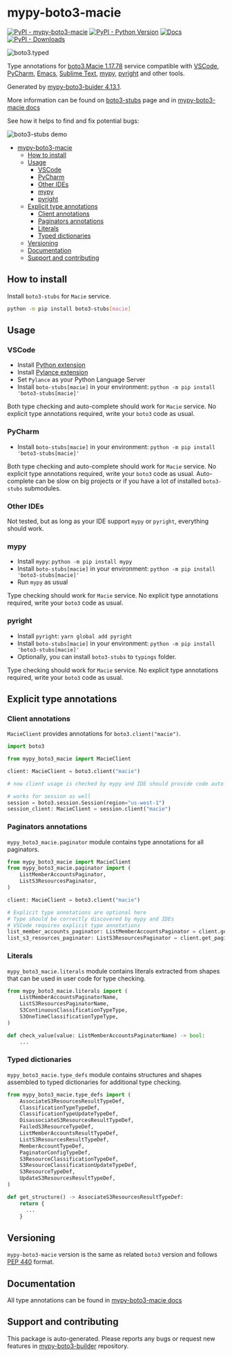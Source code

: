 # mypy-boto3-macie<a id="mypy-boto3-macie"></a>

[![PyPI - mypy-boto3-macie](https://img.shields.io/pypi/v/mypy-boto3-macie.svg?color=blue)](https://pypi.org/project/mypy-boto3-macie)
[![PyPI - Python Version](https://img.shields.io/pypi/pyversions/mypy-boto3-macie.svg?color=blue)](https://pypi.org/project/mypy-boto3-macie)
[![Docs](https://img.shields.io/readthedocs/mypy-boto3-builder.svg?color=blue)](https://mypy-boto3-builder.readthedocs.io/)
[![PyPI - Downloads](https://img.shields.io/pypi/dw/mypy-boto3-macie?color=blue)](https://pypistats.org/packages/mypy-boto3-macie)

![boto3.typed](https://github.com/vemel/mypy_boto3_builder/raw/master/logo.png)

Type annotations for
[boto3.Macie 1.17.78](https://boto3.amazonaws.com/v1/documentation/api/1.17.78/reference/services/macie.html#Macie)
service compatible with [VSCode](https://code.visualstudio.com/),
[PyCharm](https://www.jetbrains.com/pycharm/),
[Emacs](https://www.gnu.org/software/emacs/),
[Sublime Text](https://www.sublimetext.com/),
[mypy](https://github.com/python/mypy),
[pyright](https://github.com/microsoft/pyright) and other tools.

Generated by
[mypy-boto3-buider 4.13.1](https://github.com/vemel/mypy_boto3_builder).

More information can be found on
[boto3-stubs](https://pypi.org/project/boto3-stubs/) page and in
[mypy-boto3-macie docs](https://vemel.github.io/boto3_stubs_docs/mypy_boto3_macie/)

See how it helps to find and fix potential bugs:

![boto3-stubs demo](https://github.com/vemel/mypy_boto3_builder/raw/master/demo.gif)

- [mypy-boto3-macie](#mypy-boto3-macie)
  - [How to install](#how-to-install)
  - [Usage](#usage)
    - [VSCode](#vscode)
    - [PyCharm](#pycharm)
    - [Other IDEs](#other-ides)
    - [mypy](#mypy)
    - [pyright](#pyright)
  - [Explicit type annotations](#explicit-type-annotations)
    - [Client annotations](#client-annotations)
    - [Paginators annotations](#paginators-annotations)
    - [Literals](#literals)
    - [Typed dictionaries](#typed-dictionaries)
  - [Versioning](#versioning)
  - [Documentation](#documentation)
  - [Support and contributing](#support-and-contributing)

## How to install<a id="how-to-install"></a>

Install `boto3-stubs` for `Macie` service.

```bash
python -m pip install boto3-stubs[macie]
```

## Usage<a id="usage"></a>

### VSCode<a id="vscode"></a>

- Install
  [Python extension](https://marketplace.visualstudio.com/items?itemName=ms-python.python)
- Install
  [Pylance extension](https://marketplace.visualstudio.com/items?itemName=ms-python.vscode-pylance)
- Set `Pylance` as your Python Language Server
- Install `boto-stubs[macie]` in your environment:
  `python -m pip install 'boto3-stubs[macie]'`

Both type checking and auto-complete should work for `Macie` service. No
explicit type annotations required, write your `boto3` code as usual.

### PyCharm<a id="pycharm"></a>

- Install `boto-stubs[macie]` in your environment:
  `python -m pip install 'boto3-stubs[macie]'`

Both type checking and auto-complete should work for `Macie` service. No
explicit type annotations required, write your `boto3` code as usual.
Auto-complete can be slow on big projects or if you have a lot of installed
`boto3-stubs` submodules.

### Other IDEs<a id="other-ides"></a>

Not tested, but as long as your IDE support `mypy` or `pyright`, everything
should work.

### mypy<a id="mypy"></a>

- Install `mypy`: `python -m pip install mypy`
- Install `boto-stubs[macie]` in your environment:
  `python -m pip install 'boto3-stubs[macie]'`
- Run `mypy` as usual

Type checking should work for `Macie` service. No explicit type annotations
required, write your `boto3` code as usual.

### pyright<a id="pyright"></a>

- Install `pyright`: `yarn global add pyright`
- Install `boto-stubs[macie]` in your environment:
  `python -m pip install 'boto3-stubs[macie]'`
- Optionally, you can install `boto3-stubs` to `typings` folder.

Type checking should work for `Macie` service. No explicit type annotations
required, write your `boto3` code as usual.

## Explicit type annotations<a id="explicit-type-annotations"></a>

### Client annotations<a id="client-annotations"></a>

`MacieClient` provides annotations for `boto3.client("macie")`.

```python
import boto3

from mypy_boto3_macie import MacieClient

client: MacieClient = boto3.client("macie")

# now client usage is checked by mypy and IDE should provide code auto-complete

# works for session as well
session = boto3.session.Session(region="us-west-1")
session_client: MacieClient = session.client("macie")
```

### Paginators annotations<a id="paginators-annotations"></a>

`mypy_boto3_macie.paginator` module contains type annotations for all
paginators.

```python
from mypy_boto3_macie import MacieClient
from mypy_boto3_macie.paginator import (
    ListMemberAccountsPaginator,
    ListS3ResourcesPaginator,
)

client: MacieClient = boto3.client("macie")

# Explicit type annotations are optional here
# Type should be correctly discovered by mypy and IDEs
# VSCode requires explicit type annotations
list_member_accounts_paginator: ListMemberAccountsPaginator = client.get_paginator("list_member_accounts")
list_s3_resources_paginator: ListS3ResourcesPaginator = client.get_paginator("list_s3_resources")
```

### Literals<a id="literals"></a>

`mypy_boto3_macie.literals` module contains literals extracted from shapes that
can be used in user code for type checking.

```python
from mypy_boto3_macie.literals import (
    ListMemberAccountsPaginatorName,
    ListS3ResourcesPaginatorName,
    S3ContinuousClassificationTypeType,
    S3OneTimeClassificationTypeType,
)

def check_value(value: ListMemberAccountsPaginatorName) -> bool:
    ...
```

### Typed dictionaries<a id="typed-dictionaries"></a>

`mypy_boto3_macie.type_defs` module contains structures and shapes assembled to
typed dictionaries for additional type checking.

```python
from mypy_boto3_macie.type_defs import (
    AssociateS3ResourcesResultTypeDef,
    ClassificationTypeTypeDef,
    ClassificationTypeUpdateTypeDef,
    DisassociateS3ResourcesResultTypeDef,
    FailedS3ResourceTypeDef,
    ListMemberAccountsResultTypeDef,
    ListS3ResourcesResultTypeDef,
    MemberAccountTypeDef,
    PaginatorConfigTypeDef,
    S3ResourceClassificationTypeDef,
    S3ResourceClassificationUpdateTypeDef,
    S3ResourceTypeDef,
    UpdateS3ResourcesResultTypeDef,
)

def get_structure() -> AssociateS3ResourcesResultTypeDef:
    return {
      ...
    }
```

## Versioning<a id="versioning"></a>

`mypy-boto3-macie` version is the same as related `boto3` version and follows
[PEP 440](https://www.python.org/dev/peps/pep-0440/) format.

## Documentation<a id="documentation"></a>

All type annotations can be found in
[mypy-boto3-macie docs](https://vemel.github.io/boto3_stubs_docs/mypy_boto3_macie/)

## Support and contributing<a id="support-and-contributing"></a>

This package is auto-generated. Please reports any bugs or request new features
in [mypy-boto3-builder](https://github.com/vemel/mypy_boto3_builder/issues/)
repository.
